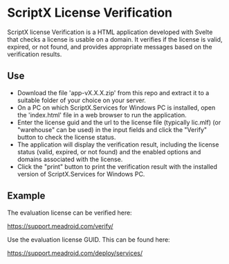 # ScriptX License Verification

ScriptX license Verification is a HTML application developed with Svelte that checks a license is usable on a domain. It verifies if the license is valid, expired, or not found, and provides appropriate messages based on the verification results.

## Use

* Download the file 'app-vX.X.X.zip' from this repo and extract it to a suitable folder of your choice on your server. 
* On a PC on which ScriptX.Services for Windows PC is installed, open the 'index.html' file in a web browser to run the application.
* Enter the license guid and the url to the license file (typically lic.mlf) (or "warehouse" can be used) in the input fields and click the "Verify" button to check the license status.
* The application will display the verification result, including the license status (valid, expired, or not found) and the enabled options and domains associated with the license.
* Click the "print" button to print the verification result with the installed version of ScriptX.Services for Windows PC.

## Example

The evaluation license can be verified here:

https://support.meadroid.com/verify/

Use the evaluation license GUID. This can be found here:

https://support.meadroid.com/deploy/services/


